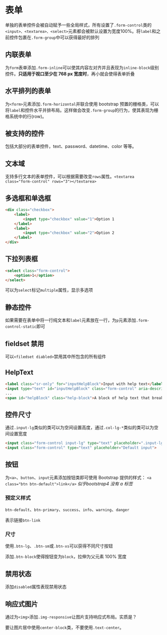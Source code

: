 # 表单

单独的表单控件会被自动赋予一些全局样式，所有设置了`.form-control`类的`<input>、<textarea>、<select>`元素都会被默认设置为宽度100%。将`label`和之前控件包裹在`.form-group`中可以获得最好的排列

## 内联表单

为`form`表单添加`.form-inline`可以使其内容左对齐并且表现为`inline-block`级别控件。**只适用于视口至少在 768 px 宽度时**，再小就会使得表单折叠

## 水平排列的表单

为`<form>`元素添加`.form-horizontal`并联合使用 bootstrap 预置的栅格类，可以将`label`和控件水平并排布局。这样做会改变`.form-group`的行为，使其表现为栅格系统中的行(row)。

## 被支持的控件

包括大部分的表单控件，text、password、datetime、color 等等。

## 文本域

支持多行文本的表单控件，可以根据需要改变`rows`属性。`<textarea class="form-control" rows="3"></textarea>`

## 多选框和单选框

```html
<div class="checkbox">
    <label>
        <input type="checkbox" value="1">Option 1
    </label>
    <label>
        <input type="checkbox" value="2">Option 2 
    </label>
</div>
```

## 下拉列表框

```html
<select class="form-control">
    <option>1</option>
</select>
```
可以为`select`标记`multiple`属性，显示多选项

## 静态控件

如果需要在表单中将一行纯文本和`label`元素放在一行，为`p`元素添加`.form-control-static`即可

## fieldset 禁用

可以`<filedset diabled>`禁用其中所包含的所有组件

## HelpText
```html
<label class="sr-only" for="inputHelpBlock">Input with help text</label>
<input type="text" id="inputHelpBlock" class="form-control" aria-describedby="helpBlock">
...
<span id="helpBlock" class="help-block">A block of help text that breaks onto a new line and may extend beyond one line.</span>
```
## 控件尺寸

通过`.input-lg`类似的类可以为空间设置高度，通过`.col-lg-*`类似的类可以为空间设置宽度

```html
<input class="form-control input-lg" type="text" placeholder=".input-lg">
<input class="form-control" type="text" placeholder="Default input">
```

## 按钮

为`<a>`、`button`、`input`元素添加按钮类即可使用 Bootstrap 提供的样式： `<a class="btn btn-default">link</a>` *似乎bootstrap4 没有 a 标签*

### 预定义样式

`btn-default`、`btn-primary`、`success`、`info`、`warning`、`danger`

表示链接`btn-link`

### 尺寸

使用`.btn-lg`、`.btn-sm`或`.btn-xs`可以获得不同尺寸按钮

添加`.btn-block`使得按钮变为`block`，拉伸为父元素 100% 宽度

## 禁用状态

添加`disabled`属性表现禁用状态

## 响应式图片

通过为`<img>`添加`.img-responsive`让图片支持响应式布局。实质是？

要让图片居中使用`center-block`类，不要使用`.text-center`。
